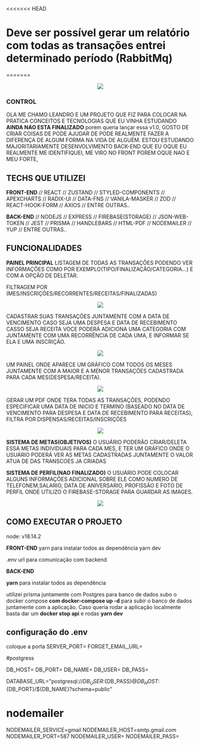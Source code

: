 <<<<<<< HEAD

<!--
# Quando o usuário atualizar uma informação do perfil dele a api deve verificar se o avatar veio como undefiled
# caso venha como undefined verifique se o usuário ja tem uma image cadastrada
 -->

# Deve ser possível gerar um relatório com todas as transações entrei determinado período (RabbitMq)

=======

<div align="center">
<img src="public/assets/main.png"/>
</div>

### CONTROL

OLA ME CHAMO LEANDRO E UM PROJETO QUE FIZ PARA COLOCAR NA PRATICA CONCEITOS E TECNOLOGIAS QUE EU VINHA ESTUDANDO **AINDA NAO ESTA FINALIZADO** porem queria lançar essa v1.0, GOSTO DE CRIAR COISAS DE PODE AJUDAR DE PODE REALMENTE FAZER A DIFERENÇA DE ALGUM FORMA NA VIDA DE ALGUÉM. ESTOU ESTUDANDO MAJORITARIAMENTE DESENVOLVIMENTO BACK-END QUE EU OQUE EU REALMENTE ME IDENTIFIQUEI, ME VIRO NO FRONT POREM OQUE NAO E MEU FORTE,

## TECHS QUE UTILIZEI

**FRONT-END**
// REACT // ZUSTAND // STYLED-COMPONENTS
// APEXCHARTS // RADIX-UI // DATA-FNS
// VANILA-MASKER // ZOD // REACT-HOOK-FORM
// AXIOS // ENTRE OUTRAS..

**BACK-END**
// NODEJS // EXPRESS // FIREBASE(STORAGE)
// JSON-WEB-TOKEN // JEST // PRISMA
// HANDLEBARS // HTML-PDF // NODEMAILER
// YUP // ENTRE OUTRAS..

## FUNCIONALIDADES

**PAINEL PRINCIPAL**
LISTAGEM DE TODAS AS TRANSAÇÕES PODENDO VER INFORMAÇÕES COMO POR EXEMPLO(TIPO/FINALIZAÇÃO/CATEGORIA...) E COM A OPÇÃO DE DELETAR.

FILTRAGEM POR (MES/INSCRIÇÕES/RECORRENTES/RECEITAS/FINALIZADAS)

<div align="center">
   <img src="public/assets/Filters.png"/>
</div>

CADASTRAR SUAS TRANSAÇÕES JUNTAMENTE COM A DATA DE VENCIMENTO CASO SEJA UMA DESPESA E DATA DE RECEBIMENTO CASSO SEJA RECEITA VOCE PODERÁ ADICIONA UMA CATEGORIA COM JUNTAMENTE COM UMA RECORRÊNCIA DE CADA UMA, E INFORMAR SE ELA E UMA INSCRIÇÃO.

<div align="center">
   <img src="public/assets/CreateTransaction.png"/>
</div>

UM PAINEL ONDE APARECE UM GRÁFICO COM TODOS OS MESES JUNTAMENTE COM A MAIOR E A MENOR TRANSAÇÕES CADASTRADA PARA CADA MES(DESPESA/RECEITA).

<div align="center">
   <img src="public/assets/graphsGoalsImg.png"/>
</div>

GERAR UM PDF ONDE TERA TODAS AS TRANSAÇÕES, PODENDO ESPECIFICAR UMA DATA DE INICIO E TERMINO (BASEADO NO DATA DE VENCIMENTO PARA DESPESA E DATA DE RECEBIMENTO PARA RECEITAS), FILTRA POR DISPENSAS/RECEITAS/INSCRIÇÕES

<div align="center">
   <img src="public/assets/CreatePdf.png"/>
</div>

**SISTEMA DE METAS(OBJETIVOS)**
O USUÁRIO PODERÃO CRIAR/DELETA ESSA METAS INDIVIDUAIS PARA CADA MES, E TER UM GRÁFICO ONDE O USUÁRIO PODERÁ VER AS METAS CADASTRADAS JUNTAMENTE O VALOR ATUA DE DAS TRANSCOES JA CRIADAS

**SISTEMA DE PERFIL(NAO FINALIZADO)**
O USUÁRIO PODE COLOCAR ALGUNS INFORMAÇÕES ADICIONAL SOBRE ELE COMO NUMERO DE TELEFONEM,SALARIO, DATA DE ANIVERSARIO, PROFISSÃO E FOTO DE PERFIL ONDE UTILIZO O FIREBASE-STORAGE PARA GUARDAR AS IMAGES.

<div align="center">
   <img src="public/assets/CreateProfile.png"/>
</div>

## COMO EXECUTAR O PROJETO

node: v18.14.2

**FRONT-END**
yarn para instalar todos as dependência
yarn dev

.env
url para comunicação com backend

**BACK-END**

**yarn** para instalar todos as dependência

utilizei prisma juntamente com Postgres para banco de dados
subo o docker compose **com docker-compose up -d** para
subir o banco de dados juntamente com a aplicação. Caso queria
rodar a aplicação localmente basta dar um **docker stop api** e
rodas **yarn dev**

## configuração do .env

coloque a porta
SERVER_PORT=
FORGET_EMAIL_URL=

#postgress

<!-- Configura as credenciais do banco de dados -->

DB_HOST=
DB_PORT=
DB_NAME=
DB_USER=
DB_PASS=

DATABASE_URL="postgresql://${DB_USER}:${DB_PASS}@${DB_HOST}:${DB_PORT}/${DB_NAME}?schema=public"

# nodemailer

<!-- Configura o smtp para o nodemailer vou deixar um exemplo no smtp no g-mail -->

NODEMAILER_SERVICE=gmail
NODEMAILER_HOST=smtp.gmail.com
NODEMAILER_PORT=587
NODEMAILER_USER= <!-- coloque o email da conta g-mail aqui -->
NODEMAILER_PASS= <!-- coloque a senha da conta g-mail aqui -->
